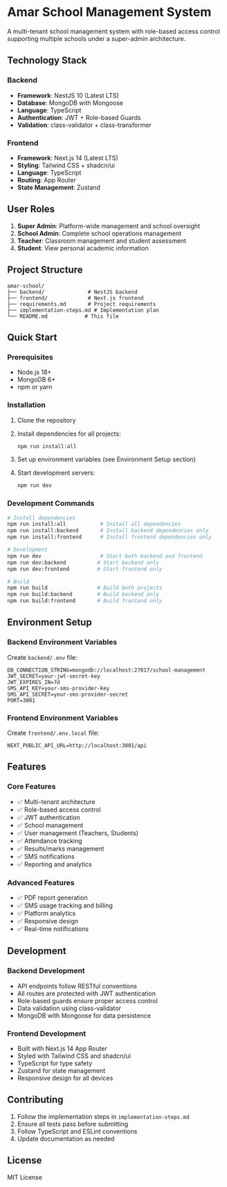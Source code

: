 # Amar School Management System

A multi-tenant school management system with role-based access control supporting multiple schools under a super-admin architecture.

## Technology Stack

### Backend
- **Framework**: NestJS 10 (Latest LTS)
- **Database**: MongoDB with Mongoose
- **Language**: TypeScript
- **Authentication**: JWT + Role-based Guards
- **Validation**: class-validator + class-transformer

### Frontend
- **Framework**: Next.js 14 (Latest LTS)
- **Styling**: Tailwind CSS + shadcn/ui
- **Language**: TypeScript
- **Routing**: App Router
- **State Management**: Zustand

## User Roles

1. **Super Admin**: Platform-wide management and school oversight
2. **School Admin**: Complete school operations management
3. **Teacher**: Classroom management and student assessment
4. **Student**: View personal academic information

## Project Structure

```
amar-school/
├── backend/              # NestJS backend
├── frontend/             # Next.js frontend
├── requirements.md       # Project requirements
├── implementation-steps.md # Implementation plan
└── README.md            # This file
```

## Quick Start

### Prerequisites
- Node.js 18+ 
- MongoDB 6+
- npm or yarn

### Installation

1. Clone the repository
2. Install dependencies for all projects:
   ```bash
   npm run install:all
   ```

3. Set up environment variables (see Environment Setup section)

4. Start development servers:
   ```bash
   npm run dev
   ```

### Development Commands

```bash
# Install dependencies
npm run install:all           # Install all dependencies
npm run install:backend       # Install backend dependencies only
npm run install:frontend      # Install frontend dependencies only

# Development
npm run dev                   # Start both backend and frontend
npm run dev:backend          # Start backend only
npm run dev:frontend         # Start frontend only

# Build
npm run build                # Build both projects
npm run build:backend        # Build backend only
npm run build:frontend       # Build frontend only
```

## Environment Setup

### Backend Environment Variables
Create `backend/.env` file:
```env
DB_CONNECTION_STRING=mongodb://localhost:27017/school-management
JWT_SECRET=your-jwt-secret-key
JWT_EXPIRES_IN=7d
SMS_API_KEY=your-sms-provider-key
SMS_API_SECRET=your-sms-provider-secret
PORT=3001
```

### Frontend Environment Variables
Create `frontend/.env.local` file:
```env
NEXT_PUBLIC_API_URL=http://localhost:3001/api
```

## Features

### Core Features
- ✅ Multi-tenant architecture
- ✅ Role-based access control
- ✅ JWT authentication
- ✅ School management
- ✅ User management (Teachers, Students)
- ✅ Attendance tracking
- ✅ Results/marks management
- ✅ SMS notifications
- ✅ Reporting and analytics

### Advanced Features
- ✅ PDF report generation
- ✅ SMS usage tracking and billing
- ✅ Platform analytics
- ✅ Responsive design
- ✅ Real-time notifications

## Development

### Backend Development
- API endpoints follow RESTful conventions
- All routes are protected with JWT authentication
- Role-based guards ensure proper access control
- Data validation using class-validator
- MongoDB with Mongoose for data persistence

### Frontend Development
- Built with Next.js 14 App Router
- Styled with Tailwind CSS and shadcn/ui
- TypeScript for type safety
- Zustand for state management
- Responsive design for all devices

## Contributing

1. Follow the implementation steps in `implementation-steps.md`
2. Ensure all tests pass before submitting
3. Follow TypeScript and ESLint conventions
4. Update documentation as needed

## License

MIT License